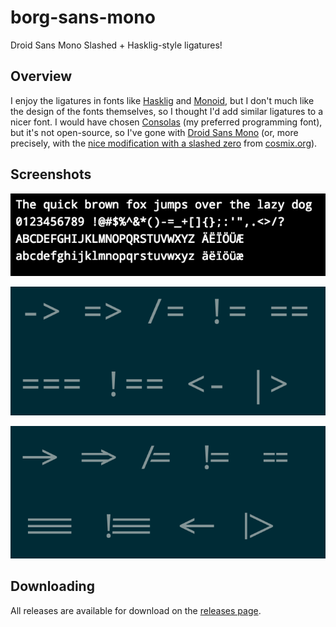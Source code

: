 # borg-sans-mono
Droid Sans Mono Slashed + Hasklig-style ligatures!

## Overview

I enjoy the ligatures in fonts like [Hasklig] and [Monoid], but I don't much like the design of the fonts themselves, so I thought I'd add similar ligatures to a nicer font. I would have chosen [Consolas] (my preferred programming font), but it's not open-source, so I've gone with [Droid Sans Mono][Droid Sans Mono] (or, more precisely, with the [nice modification with a slashed zero][DroidSlashed] from [cosmix.org]).

[Consolas]: https://www.microsoft.com/typography/fonts/family.aspx?FID=300
[cosmix.org]: http://www.cosmix.org
[Droid Sans Mono]: http://www.droidfonts.com/info/droid-sans-mono-fonts/
[DroidSlashed]: http://blog.cosmix.org/2009/10/27/a-slashed-zero-droid-sans-mono/
[Hasklig]: https://github.com/i-tu/Hasklig
[Monoid]: https://larsenwork.com/monoid/

## Screenshots

![[Usual Letters]](letters.png)

![[United Ligatures]](untied.png)

![[Tied Ligatures]](tied.png)

## Downloading

All releases are available for download on the [releases page](http://github.com/marnen/borg-sans-mono/releases).
